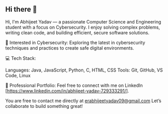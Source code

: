 ## Hi there 👋

 Hi, I'm Abhijeet Yadav — a passionate Computer Science and Engineering student with a focus on Cybersecurity. I enjoy solving complex problems, writing clean code, and building efficient, secure software solutions.

🔐 Interested in Cybersecurity: Exploring the latest in cybersecurity techniques and practices to create safe digital environments.

💻 Tech Stack:

Languages: Java, JavaScript, Python, C, HTML, CSS
Tools: Git, GitHub, VS Code, Linux

💼 Professional Portfolio: Feel free to connect with me on LinkedIn [https://www.linkedin.com/in/abhijeet-yadav-729333291/].

You are free to contact me directly at erabhijeetyadav09@gmail.com
Let’s collaborate to build something great!



